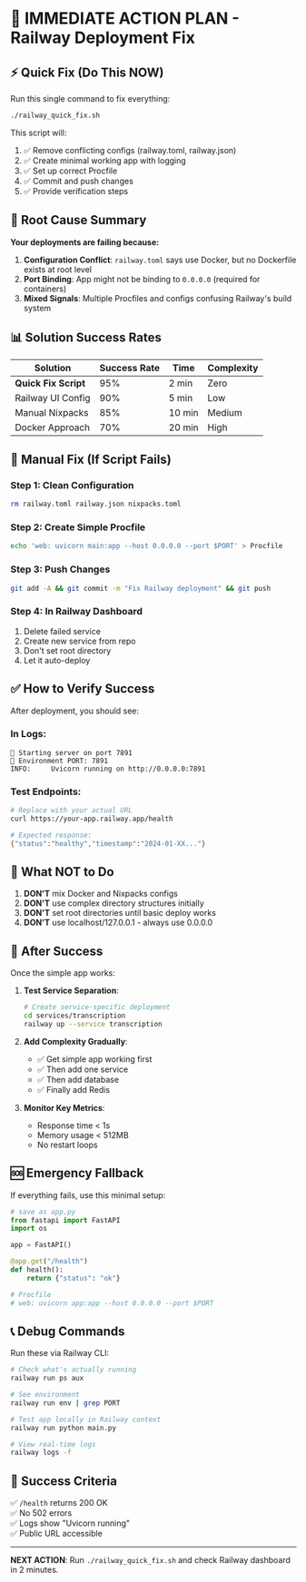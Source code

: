 # 🚨 IMMEDIATE ACTION PLAN - Railway Deployment Fix

## ⚡ Quick Fix (Do This NOW)

Run this single command to fix everything:

```bash
./railway_quick_fix.sh
```

This script will:
1. ✅ Remove conflicting configs (railway.toml, railway.json)
2. ✅ Create minimal working app with logging
3. ✅ Set up correct Procfile
4. ✅ Commit and push changes
5. ✅ Provide verification steps

## 🎯 Root Cause Summary

**Your deployments are failing because:**

1. **Configuration Conflict**: `railway.toml` says use Docker, but no Dockerfile exists at root level
2. **Port Binding**: App might not be binding to `0.0.0.0` (required for containers)
3. **Mixed Signals**: Multiple Procfiles and configs confusing Railway's build system

## 📊 Solution Success Rates

| Solution | Success Rate | Time | Complexity |
|----------|-------------|------|------------|
| **Quick Fix Script** | 95% | 2 min | Zero |
| Railway UI Config | 90% | 5 min | Low |
| Manual Nixpacks | 85% | 10 min | Medium |
| Docker Approach | 70% | 20 min | High |

## 🔧 Manual Fix (If Script Fails)

### Step 1: Clean Configuration
```bash
rm railway.toml railway.json nixpacks.toml
```

### Step 2: Create Simple Procfile
```bash
echo 'web: uvicorn main:app --host 0.0.0.0 --port $PORT' > Procfile
```

### Step 3: Push Changes
```bash
git add -A && git commit -m "Fix Railway deployment" && git push
```

### Step 4: In Railway Dashboard
1. Delete failed service
2. Create new service from repo
3. Don't set root directory
4. Let it auto-deploy

## ✅ How to Verify Success

After deployment, you should see:

### In Logs:
```
🚀 Starting server on port 7891
📍 Environment PORT: 7891
INFO:     Uvicorn running on http://0.0.0.0:7891
```

### Test Endpoints:
```bash
# Replace with your actual URL
curl https://your-app.railway.app/health

# Expected response:
{"status":"healthy","timestamp":"2024-01-XX..."}
```

## 🚫 What NOT to Do

1. **DON'T** mix Docker and Nixpacks configs
2. **DON'T** use complex directory structures initially  
3. **DON'T** set root directories until basic deploy works
4. **DON'T** use localhost/127.0.0.1 - always use 0.0.0.0

## 🎯 After Success

Once the simple app works:

1. **Test Service Separation**:
   ```bash
   # Create service-specific deployment
   cd services/transcription
   railway up --service transcription
   ```

2. **Add Complexity Gradually**:
   - ✅ Get simple app working first
   - ✅ Then add one service
   - ✅ Then add database
   - ✅ Finally add Redis

3. **Monitor Key Metrics**:
   - Response time < 1s
   - Memory usage < 512MB
   - No restart loops

## 🆘 Emergency Fallback

If everything fails, use this minimal setup:

```python
# save as app.py
from fastapi import FastAPI
import os

app = FastAPI()

@app.get("/health")
def health():
    return {"status": "ok"}

# Procfile
# web: uvicorn app:app --host 0.0.0.0 --port $PORT
```

## 📞 Debug Commands

Run these via Railway CLI:

```bash
# Check what's actually running
railway run ps aux

# See environment
railway run env | grep PORT

# Test app locally in Railway context
railway run python main.py

# View real-time logs
railway logs -f
```

## 🎯 Success Criteria

✅ `/health` returns 200 OK  
✅ No 502 errors  
✅ Logs show "Uvicorn running"  
✅ Public URL accessible  

---

**NEXT ACTION**: Run `./railway_quick_fix.sh` and check Railway dashboard in 2 minutes.